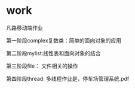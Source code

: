 # work
凡路移动端作业

第一阶段complex复数类：简单的面向对象的应用

第二阶段mylist:线性表和面向对象的结合

第三阶段file： 文件相关的操作

第四阶段thread: 多线程作业是，停车场管理系统.pdf
